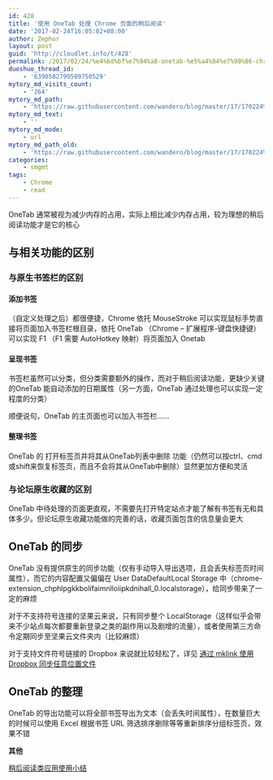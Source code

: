 ```yaml
---
id: 428
title: '使用 OneTab 处理 Chrome 页面的稍后阅读'
date: '2017-02-24T16:05:02+08:00'
author: Zephur
layout: post
guid: 'http://cloudlet.info/t/428'
permalink: /2017/02/24/%e4%bd%bf%e7%94%a8-onetab-%e5%a4%84%e7%90%86-chrome-%e9%a1%b5%e9%9d%a2%e7%9a%84%e7%a8%8d%e5%90%8e%e9%98%85%e8%af%bb/
duoshuo_thread_id:
    - '6390582799509750529'
mytory_md_visits_count:
    - '264'
mytory_md_path:
    - 'https://raw.githubusercontent.com/wandero/blog/master/17/170224%E4%BD%BF%E7%94%A8%20OneTab%20%E5%A4%84%E7%90%86%20Chrome%20%E9%A1%B5%E9%9D%A2%E7%9A%84%E7%A8%8D%E5%90%8E%E9%98%85%E8%AF%BB.md'
mytory_md_text:
    - ''
mytory_md_mode:
    - url
mytory_md_path_old:
    - 'https://raw.githubusercontent.com/wandero/blog/master/17/170224%E4%BD%BF%E7%94%A8%20OneTab%20%E5%A4%84%E7%90%86%20Chrome%20%E9%A1%B5%E9%9D%A2%E7%9A%84%E7%A8%8D%E5%90%8E%E9%98%85%E8%AF%BB.md'
categories:
    - smgmt
tags:
    - Chrome
    - read
---
```


OneTab 通常被视为减少内存的占用，实际上相比减少内存占用，较为理想的稍后阅读功能才是它的核心

## 与相关功能的区别

### 与原生书签栏的区别

#### 添加书签

（自定义处理之后）都很便捷，Chrome 依托 MouseStroke 可以实现鼠标手势直接将页面加入书签栏根目录，依托 OneTab （Chrome – 扩展程序-键盘快捷键）可以实现 F1 （F1 需要 AutoHotkey 映射）将页面加入 Onetab

#### 呈现书签

书签栏虽然可以分类，但分类需要额外的操作，而对于稍后阅读功能，更缺少关键的OneTab 能自动添加的日期属性（另一方面，OneTab 通过处理也可以实现一定程度的分类）

顺便说句，OneTab 的主页面也可以加入书签栏……

#### 整理书签

OneTab 的 打开标签页并将其从OneTab列表中删除 功能（仍然可以按ctrl、cmd或shift来恢复标签页，而且不会将其从OneTab中删除）显然更加方便和灵活

### 与论坛原生收藏的区别

OneTab 中待处理的页面更直观，不需要先打开特定站点才能了解有书签有无和具体多少。但论坛原生收藏功能做的完善的话，收藏页面包含的信息量会更大

## OneTab 的同步

OneTab 没有提供原生的同步功能（仅有手动导入导出选项，且会丢失标签页时间属性），而它的内容配置又偏偏在 User DataDefaultLocal Storage 中（chrome-extension\_chphlpgkkbolifaimnlloiipkdnihall\_0.localstorage），给同步带来了一定的麻烦

对于不支持符号连接的坚果云来说，只有同步整个 LocalStorage（这样似乎会带来不少站点每次都要重新登录之类的副作用以及剧增的流量），或者使用第三方命令定期同步至坚果云文件夹内（比较麻烦）

对于支持文件符号链接的 Dropbox 来说就比较轻松了，详见 [通过 mklink 使用 Dropbox 同步任意位置文件](http://cloudlet.info/t/425)

## OneTab 的整理

OneTab 的导出功能可以将全部书签导出为文本（会丢失时间属性），在数量巨大的时候可以使用 Excel 根据书签 URL 筛选排序删除等等重新排序分组标签页，效果不错

**其他**

[稍后阅读类应用使用小结](http://cloudlet.info/t/395)
